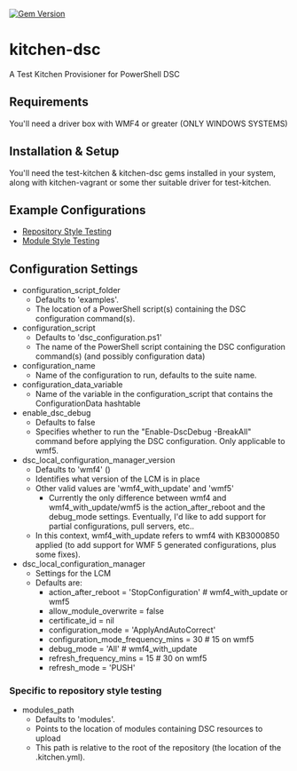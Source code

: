[![Gem Version](https://badge.fury.io/rb/kitchen-dsc.svg)](http://badge.fury.io/rb/kitchen-dsc)

# kitchen-dsc
A Test Kitchen Provisioner for PowerShell DSC


## Requirements
You'll need a driver box with WMF4 or greater (ONLY WINDOWS SYSTEMS)

## Installation & Setup
You'll need the test-kitchen & kitchen-dsc gems installed in your system, along with kitchen-vagrant or some ther suitable driver for test-kitchen. 

## Example Configurations
* [Repository Style Testing](https://github.com/smurawski/dsc-kitchen-project)
* [Module Style Testing](https://github.com/powershellorg/cwebadministration/tree/smurawski/adding_tests)

## Configuration Settings
* configuration_script_folder
  * Defaults to 'examples'.
  * The location of a PowerShell script(s) containing the DSC configuration command(s).
* configuration_script
  * Defaults to 'dsc_configuration.ps1'
  * The name of the PowerShell script containing the DSC configuration command(s) (and possibly configuration data)
* configuration_name
  * Name of the configuration to run, defaults to the suite name.
* configuration_data_variable
  * Name of the variable in the configuration_script that contains the ConfigurationData hashtable
* enable_dsc_debug
  * Defaults to false
  * Specifies whether to run the "Enable-DscDebug -BreakAll" command before applying the DSC configuration. Only applicable to wmf5.
* dsc_local_configuration_manager_version
  * Defaults to 'wmf4' ()
  * Identifies what version of the LCM is in place
  * Other valid values are 'wmf4_with_update' and 'wmf5'
    * Currently the only difference between wmf4 and wmf4_with_update/wmf5 is the action_after_reboot and the debug_mode settings.  Eventually, I'd like to add support for partial configurations, pull servers, etc..
  * In this context, wmf4_with_update refers to wmf4 with KB3000850 applied (to add support for WMF 5 generated configurations, plus some fixes).
* dsc_local_configuration_manager
  * Settings for the LCM
  * Defaults are:
    * action_after_reboot = 'StopConfiguration' # wmf4_with_update or wmf5
    * allow_module_overwrite = false
    * certificate_id = nil
    * configuration_mode = 'ApplyAndAutoCorrect'
    * configuration_mode_frequency_mins = 30    # 15 on wmf5
    * debug_mode = 'All'                        # wmf4_with_update
    * refresh_frequency_mins = 15               # 30 on wmf5
    * refresh_mode = 'PUSH'

### Specific to repository style testing
* modules_path
  * Defaults to 'modules'.
  * Points to the location of modules containing DSC resources to upload
  * This path is relative to the root of the repository (the location of the .kitchen.yml).
